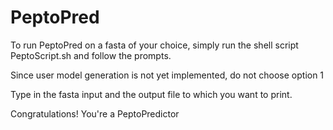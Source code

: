 # PeptoPred

To run PeptoPred on a fasta of your choice, simply run the shell script PeptoScript.sh and follow the prompts. 

Since user model generation is not yet implemented, do not choose option 1

Type in the fasta input and the output file to which you want to print.

Congratulations! You're a PeptoPredictor